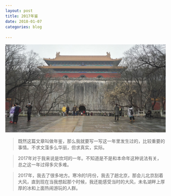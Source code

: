 ```yaml
---
layout: post
title: 2017年鉴
date: 2018-01-07
categories: blog

---
```

![Alt text](/img/1.jpg)
>既然这篇文章叫做年鉴，那么我就要写一写这一年里发生过的，比较重要的事情。不求文藻多么华丽，但求真实，实际。

>2017年对于我来说是坎坷的一年。不知道是不是和本命年这种说法有关，总之这一年过得多灾多难。

>2017年，我去了很多地方。寒冷的1月份，我去了趟北京，那会儿北京刮着大风，直到现在当我想起那个时候，我还能感受当时的大风，未名湖畔上厚厚的冰和上面热闹游玩的人群。
